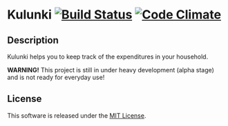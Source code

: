 Kulunki [![Build Status](https://travis-ci.org/mirosr/kulunki.png)](https://travis-ci.org/mirosr/kulunki) [![Code Climate](https://codeclimate.com/badge.png)](https://codeclimate.com/github/mirosr/kulunki)
=======

Description
-----------

Kulunki helps you to keep track of the expenditures in your household.

**WARNING!** This project is still in under heavy development (alpha stage) and is not ready for everyday use!

License
-------

This software is released under the [MIT License](http://www.opensource.org/licenses/MIT).
